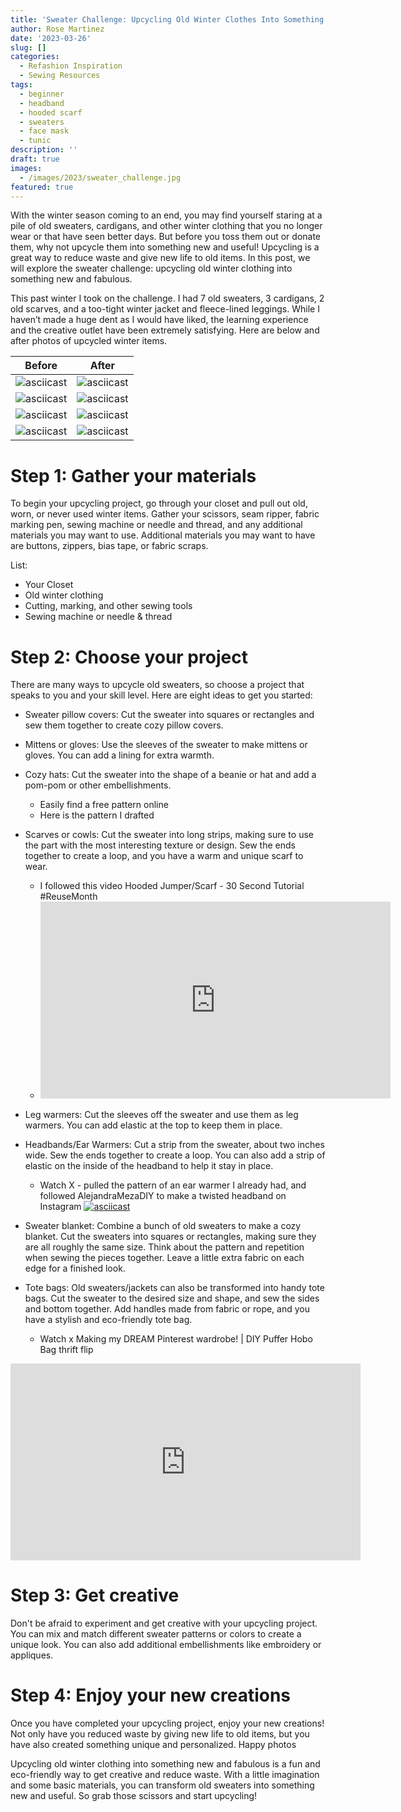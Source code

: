 ```yaml
---
title: 'Sweater Challenge: Upcycling Old Winter Clothes Into Something Fabulous'
author: Rose Martinez
date: '2023-03-26'
slug: []
categories:
  - Refashion Inspiration
  - Sewing Resources
tags:
  - beginner
  - headband
  - hooded scarf
  - sweaters
  - face mask
  - tunic
description: ''
draft: true
images:
  - /images/2023/sweater_challenge.jpg
featured: true
---
```


With the winter season coming to an end, you may find yourself staring at a pile of old sweaters, cardigans, and other winter clothing that you no longer wear or that have seen better days. But before you toss them out or donate them, why not upcycle them into something new and useful! Upcycling is a great way to reduce waste and give new life to old items. In this post, we will explore the sweater challenge: upcycling old winter clothing into something new and fabulous.

This past winter I took on the challenge. I had 7 old sweaters, 3 cardigans, 2 old scarves, and a too-tight winter jacket and fleece-lined leggings. While I haven’t made a huge dent as I would have liked, the learning experience and the creative outlet have been extremely satisfying. Here are below and after photos of upcycled winter items.

| Before | After |
|:------:|:-----:|
|   ![asciicast](pattern_mask.jpg)     |   ![asciicast](mask_after.jpg)    |
|    ![asciicast](pattern_hat.jpg)     |   ![asciicast](mint_after.jpg)     |
|    ![asciicast](red_tunic_before.jpg)     |    ![asciicast](red_tunic_after.jpg)    |
|    ![asciicast](rainbow_scarf_before.jpg)     |   ![asciicast](rainbow_scarf_after.jpg)     |



# Step 1: Gather your materials

To begin your upcycling project, go through your closet and pull out old, worn, or never used winter items. Gather your scissors, seam ripper, fabric marking pen, sewing machine or needle and thread, and any additional materials you may want to use. Additional materials you may want to have are buttons, zippers, bias tape, or fabric scraps.

List:

+ Your Closet 
+ Old winter clothing
+ Cutting, marking, and other sewing tools
+ Sewing machine or needle & thread


# Step 2: Choose your project

There are many ways to upcycle old sweaters, so choose a project that speaks to you and your skill level. Here are eight ideas to get you started:

- Sweater pillow covers: Cut the sweater into squares or rectangles and sew them together to create cozy pillow covers.
- Mittens or gloves: Use the sleeves of the sweater to make mittens or gloves. You can add a lining for extra warmth.
- Cozy hats: Cut the sweater into the shape of a beanie or hat and add a pom-pom or other embellishments.
  - Easily find a free pattern online
  - Here is the pattern I drafted 
- Scarves or cowls: Cut the sweater into long strips, making sure to use the part with the most interesting texture or design. Sew the ends together to create a loop, and you have a warm and unique scarf to wear.
  - I followed this video Hooded Jumper/Scarf - 30 Second Tutorial #ReuseMonth
  - <iframe width="560" height="315" src="https://www.youtube.com/embed/qHwBzFtO9F8" title="YouTube video player" frameborder="0" allow="accelerometer; autoplay; clipboard-write; encrypted-media; gyroscope; picture-in-picture; web-share" allowfullscreen></iframe>
- Leg warmers: Cut the sleeves off the sweater and use them as leg warmers. You can add elastic at the top to keep them in place.
- Headbands/Ear Warmers: Cut a strip from the sweater, about two inches wide. Sew the ends together to create a loop. You can also add a strip of elastic on the inside of the headband to help it stay in place.
  - Watch X - pulled the pattern of an ear warmer I already had, and followed AlejandraMezaDIY to make a twisted headband on Instagram 
  [![asciicast](headband_alejandramezadiy.JPG)](https://www.instagram.com/reel/Cn2vnCjLXRa/embed)

- Sweater blanket: Combine a bunch of old sweaters to make a cozy blanket. Cut the sweaters into squares or rectangles, making sure they are all roughly the same size. Think about the pattern and repetition when sewing the pieces together. Leave a little extra fabric on each edge for a finished look. 
- Tote bags: Old sweaters/jackets can also be transformed into handy tote bags. Cut the sweater to the desired size and shape, and sew the sides and bottom together. Add handles made from fabric or rope, and you have a stylish and eco-friendly tote bag.
  - Watch x Making my DREAM Pinterest wardrobe! | DIY Puffer Hobo Bag thrift flip
<iframe width="560" height="315" src="https://www.youtube.com/embed/nCgCBXgGBzw" title="YouTube video player" frameborder="0" allow="accelerometer; autoplay; clipboard-write; encrypted-media; gyroscope; picture-in-picture; web-share" allowfullscreen></iframe>

# Step 3: Get creative

Don't be afraid to experiment and get creative with your upcycling project. You can mix and match different sweater patterns or colors to create a unique look. You can also add additional embellishments like embroidery or appliques.

# Step 4: Enjoy your new creations

Once you have completed your upcycling project, enjoy your new creations! Not only have you reduced waste by giving new life to old items, but you have also created something unique and personalized.
Happy photos

Upcycling old winter clothing into something new and fabulous is a fun and eco-friendly way to get creative and reduce waste. With a little imagination and some basic materials, you can transform old sweaters into something new and useful. So grab those scissors and start upcycling!
